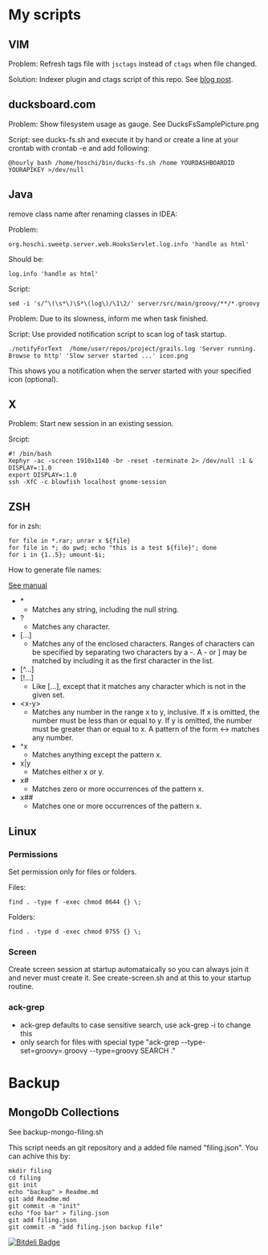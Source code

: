 # My scripts

## VIM

Problem:
Refresh tags file with `jsctags` instead of `ctags` when file changed.

Solution:
Indexer plugin and ctags script of this repo. See [blog post](http://vollekannehoschi.wordpress.com/2013/02/24/refresh-vim-tags-file-for-javascript-with-jsctags/).

## ducksboard.com

Problem:
Show filesystem usage as gauge. See DucksFsSamplePicture.png

Script:
see ducks-fs.sh and execute it by hand or create a line at your crontab
with crontab -e and add following:

	@hourly bash /home/hoschi/bin/ducks-fs.sh /home YOURDASHBOARDID YOURAPIKEY >/dev/null


## Java

remove class name after renaming classes in IDEA:

Problem:

	org.hoschi.sweetp.server.web.HooksServlet.log.info 'handle as html'

Should be:

	log.info 'handle as html'

Script:

	sed -i 's/^\(\s*\)\S*\(log\)/\1\2/' server/src/main/groovy/**/*.groovy


Problem:
Due to its slowness, inform me when task finished.

Script:
Use provided notification script to scan log of task startup.

    ./notifyForText  /home/user/repos/project/grails.log 'Server running. Browse to http' 'Slow server started ...' icon.png

This shows you a notification when the server started with your specified icon (optional).



## X

Problem:
Start new session in an existing session.

Srcipt:

	#! /bin/bash
	Xephyr -ac -screen 1910x1140 -br -reset -terminate 2> /dev/null :1 &
	DISPLAY=:1.0
	export DISPLAY=:1.0
	ssh -XfC -c blowfish localhost gnome-session

## ZSH

for in zsh:

	for file in *.rar; unrar x ${file}
	for file in *; do pwd; echo "this is a test ${file}"; done
	for i in {1..5}; umount-$i;

How to generate file names:

[See manual](http://www.cs.elte.hu/zsh-manual/zsh_6.html#SEC33)

* \*
  * Matches any string, including the null string.
* ?
  * Matches any character.
* [...]
  * Matches any of the enclosed characters. Ranges of characters can be specified by separating two characters by a -. A - or ] may be matched by including it as the first character in the list.
* [^...]
* [!...]
  * Like [...], except that it matches any character which is not in the given set.
* \<x-y\>
  * Matches any number in the range x to y, inclusive. If x is omitted, the number must be less than or equal to y. If y is omitted, the number must be greater than or equal to x. A pattern of the form <-> matches any number.
* ^x
  * Matches anything except the pattern x.
* x|y
  * Matches either x or y.
* x#
  * Matches zero or more occurrences of the pattern x.
* x##
  * Matches one or more occurrences of the pattern x.

## Linux

### Permissions
Set permission only for files or folders.

Files:

	find . -type f -exec chmod 0644 {} \;

Folders:

	find . -type d -exec chmod 0755 {} \;

### Screen

Create screen session at startup automataically so you can always join it and
never must create it. See create-screen.sh and at this to your startup routine.

### ack-grep

* ack-grep defaults to case sensitive search, use ack-grep -i to change this
* only search for files with special type "ack-grep --type-set=groovy=.groovy --type=groovy SEARCH ."

# Backup

## MongoDb Collections

See backup-mongo-filing.sh

This script needs an git repository and a added file named "filing.json".
You can achive this by:

    mkdir filing
    cd filing
    git init
    echo "backup" > Readme.md
    git add Readme.md
    git commit -m "init"
    echo "foo bar" > filing.json
    git add filing.json
    git commit -m "add filing.json backup file"


[![Bitdeli Badge](https://d2weczhvl823v0.cloudfront.net/hoschi/scripts/trend.png)](https://bitdeli.com/free "Bitdeli Badge")

